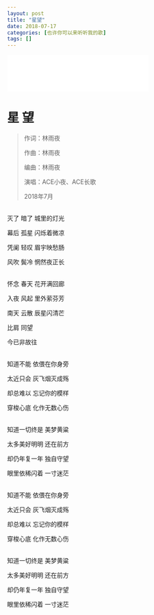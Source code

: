 ```yaml
---
layout: post
title: "星望"
date: 2018-07-17
categories: [也许你可以来听听我的歌]
tags: []  
---
```



<iframe frameborder="no" border="0" marginwidth="0" marginheight="0" width=330 height=86 src="//music.163.com/outchain/player?type=2&id=2118072845&auto=0&height=66"></iframe>

# 星 望

> 作词：林雨夜
> 
> 作曲：林雨夜
> 
> 编曲：林雨夜
> 
> 演唱：ACE小夜、ACE长歌
> 
> 2018年7月

<br>
灭了 暗了 城里的灯光

幕后 孤星 闪烁着微凉

凭阑 轻叹 眉宇映愁肠

风吹 鬓冷 惘然夜正长

<br>
怀念 春天 花开满回廊

入夜 风起 里外萦芬芳

南天 云散 辰星闪清芒

比肩 同望

今已非故往

<br>
知道不能 依偎在你身旁

太近只会 灰飞烟灭成殇

却总难以 忘记你的模样

穿梭心底 化作无数心伤

<br>
知道一切终是 美梦黄粱

太多美好明明 还在前方

却仍年复一年 独自守望

眼里依稀闪着 一寸迷茫

<br>
知道不能 依偎在你身旁

太近只会 灰飞烟灭成殇

却总难以 忘记你的模样

穿梭心底 化作无数心伤

<br>
知道一切终是 美梦黄粱

太多美好明明 还在前方

却仍年复一年 独自守望

眼里依稀闪着 一寸迷茫
